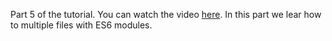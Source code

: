 Part 5 of the tutorial. You can watch the video [here](https://www.youtube.com/watch?v=0AjwWMiVfv4). In this part we lear how to multiple files with ES6 modules.
